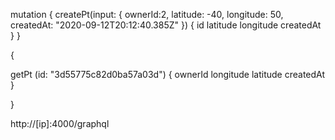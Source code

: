 mutation {
  createPt(input: {
    ownerId:2,
    latitude: -40, 
    longitude: 50, 
    createdAt: "2020-09-12T20:12:40.385Z"
  }) {
    id
    latitude
longitude
createdAt
  }
}

{
 
  getPt (id: "3d55775c82d0ba57a03d") {
    ownerId
    longitude
    latitude
    createdAt
  }
 
}

http://[ip]:4000/graphql
